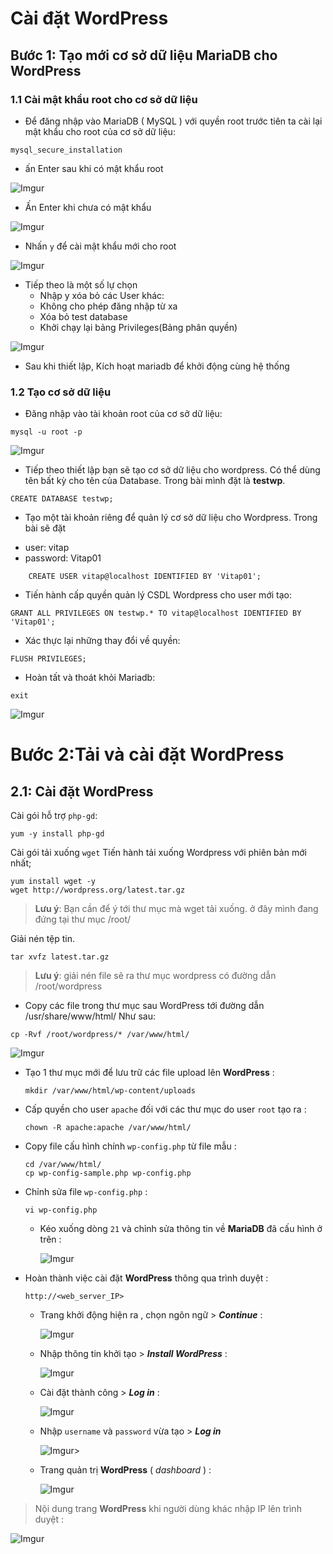 # Cài đặt WordPress

## Bước 1: Tạo mới cơ sở dữ liệu MariaDB cho WordPress
### 1.1 Cài mật khẩu root cho cơ sở dữ liệu
 - Để đăng nhập vào MariaDB ( MySQL ) với quyền root trước tiên ta cài lại mật khẩu cho root của cơ sở dữ liệu:
```
mysql_secure_installation
```
- ấn Enter sau khi có mật khẩu root

![Imgur](https://i.imgur.com/r32O8Sw.png)

- Ấn Enter khi chưa có mật khẩu

![Imgur](https://i.imgur.com/OoEMVNu.png)

- Nhấn `y` để cài mật khẩu mới cho root
  
![Imgur](https://i.imgur.com/N6tJFBf.png)

- Tiếp theo là một số lự chọn
    -   Nhập y xóa bỏ các User khác:
    -   Không cho phép đăng nhập từ xa
    -   Xóa bỏ test database
    -   Khởi chạy lại bảng Privileges(Bảng phân quyền)

![Imgur](https://i.imgur.com/HpFM53Z.png)

  - Sau khi thiết lập, Kích hoạt mariadb để khởi động cùng hệ thống
### 1.2 Tạo cơ sở dữ liệu 
- Đăng nhập vào tài khoản root của cơ sở dữ liệu:
```
mysql -u root -p
```

![Imgur](https://i.imgur.com/ypOQX07.png)

- Tiếp theo thiết lập bạn sẽ tạo cơ sở dữ liệu cho wordpress. Có thể dùng tên bất kỳ cho tên của Database.
Trong bài mình đặt là **testwp**.
```
CREATE DATABASE testwp;
```
- Tạo một tài khoản riêng để quản lý cơ sở dữ liệu cho Wordpress. Trong bài sẽ đặt 
* user: vitap
* password: Vitap01
```
    CREATE USER vitap@localhost IDENTIFIED BY 'Vitap01';
```
- Tiến hành cấp quyền quản lý CSDL Wordpress cho user mới tạo:
```
GRANT ALL PRIVILEGES ON testwp.* TO vitap@localhost IDENTIFIED BY 'Vitap01';
```
- Xác thực lại những thay đổi về quyền: 
```
FLUSH PRIVILEGES;
```
- Hoàn tất và thoát khỏi Mariadb:
```
exit
```

![Imgur](https://i.imgur.com/5B8jIqY.png)

# Bước 2:Tải và cài đặt WordPress 
## 2.1: Cài đặt WordPress
Cài gói hỗ trợ `php-gd`:
```
yum -y install php-gd
```
Cài gói tải xuống `wget`
Tiến hành tải xuống Wordpress với phiên bản mới nhất;

```
yum install wget -y
wget http://wordpress.org/latest.tar.gz
``` 

>**Lưu ý**: Bạn cần để ý tới thư mục mà wget tải xuống. ở đây mình đang đứng tại thư mục /root/

Giải nén tệp tin.
```
tar xvfz latest.tar.gz
```

>**Lưu ý**: giải nén file sẽ ra thư mục wordpress có đường dẫn /root/wordpress

-  Copy các file trong thư mục sau WordPress tới đường dẫn /usr/share/www/html/ Như sau:
```
cp -Rvf /root/wordpress/* /var/www/html/
```

![Imgur](https://i.imgur.com/bvffbNs.png)

-  Tạo 1 thư mục mới để lưu trữ các file upload lên **WordPress** :
    ```
    mkdir /var/www/html/wp-content/uploads
    ```
-  Cấp quyền cho user `apache` đối với các thư mục do user `root` tạo ra :
    ```
    chown -R apache:apache /var/www/html/
    ```
-  Copy file cấu hình chính `wp-config.php` từ file mẫu :
    ```
    cd /var/www/html/
    cp wp-config-sample.php wp-config.php
    ```
- Chỉnh sửa file `wp-config.php` :    
    ```
    vi wp-config.php
    ```
    - Kéo xuống dòng `21` và chỉnh sửa thông tin về **MariaDB** đã cấu hình ở trên :

        ![Imgur](https://i.imgur.com/NnzBxDC.png)

-  Hoàn thành việc cài đặt **WordPress** thông qua trình duyệt :
    ```
    http://<web_server_IP>
    ```
    - Trang khởi động hiện ra , chọn ngôn ngữ > ***Continue*** :

        ![Imgur](https://i.imgur.com/pN0zHeE.png)

    - Nhập thông tin khởi tạo > ***Install WordPress*** :

        ![Imgur](https://i.imgur.com/90pCTwt.png)

    - Cài đặt thành công > ***Log in*** :

        ![Imgur](https://i.imgur.com/rxjSBkV.png)

    - Nhập `username` và `password` vừa tạo > ***Log in***

        ![Imgur](https://i.imgur.com/xVczuvc.png)>

    - Trang quản trị **WordPress** ( *dashboard* ) :

        ![Imgur](https://i.imgur.com/HK8GdGN.png)

> Nội dung trang **WordPress** khi người dùng khác nhập IP lên trình duyệt :

![Imgur](https://i.imgur.com/N2AHUxQ.png)